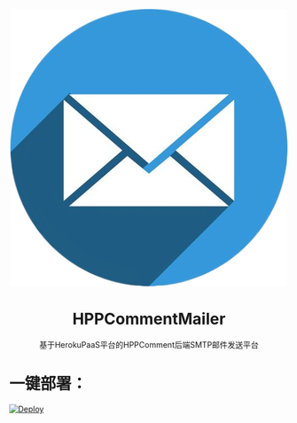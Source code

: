 
<div align=center>
<img src="./logo.png">
</div>
<div align=center>
<h1>HPPCommentMailer</h1>
</div>
<div align=center>
基于HerokuPaaS平台的HPPComment后端SMTP邮件发送平台
</div>

# 一键部署：

[![Deploy](https://www.herokucdn.com/deploy/button.svg)](https://www.heroku.com/deploy?template=https://github.com/HexoPlusPlus/HPPCommentMailer/tree/main)
